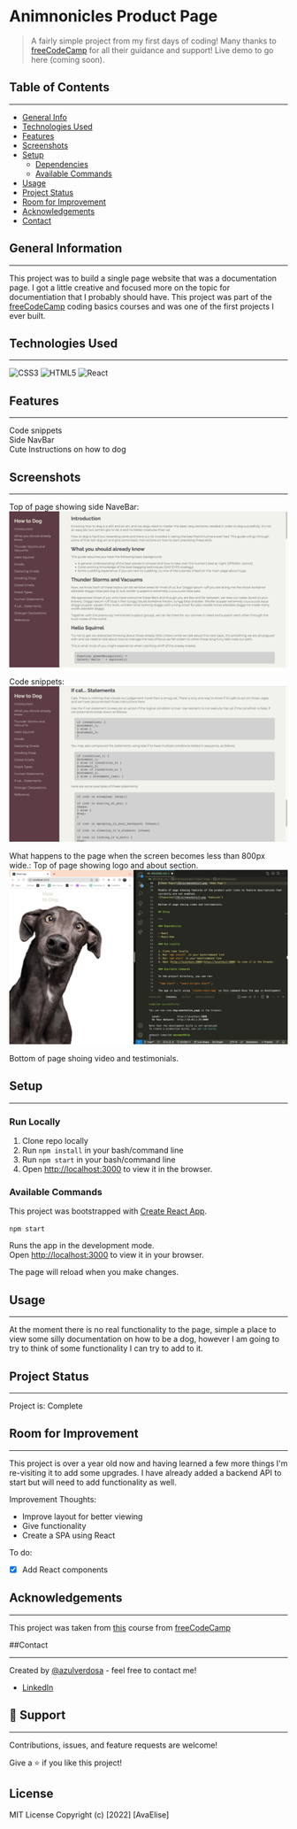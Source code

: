 # Animnonicles Product Page

> A fairly simple project from my first days of coding! Many thanks to [freeCodeCamp](https://www.freecodecamp.org/) for all their guidance and support! Live demo to go here (coming soon).

## Table of Contents

---

- [General Info](#general)
- [Technologies Used](#technologies-used)
- [Features](#features)
- [Screenshots](#screenshots)
- [Setup](#setup)
  - [Dependencies](#dependencies)
  - [Available Commands](#available-commands)
- [Usage](#usage)
- [Project Status](#project-status)
- [Room for Improvement](#room-for-improvement)
- [Acknowledgements](#acknowledgements)
- [Contact](#contact)

## General Information

---

This project was to build a single page website that was a documentation page. I got a little creative and focused more on the topic for documentiation that I probably should have. This project was part of the [freeCodeCamp](https://www.freecodecamp.org/) coding basics courses and was one of the first projects I ever built.

## Technologies Used

---

![CSS3](https://img.shields.io/badge/CSS3-1572B6.svg?style=for-the-badge&logo=CSS3&logoColor=white)
![HTML5](https://img.shields.io/badge/HTML5-E34F26.svg?style=for-the-badge&logo=HTML5&logoColor=white)
![React](https://img.shields.io/badge/React-61DAFB.svg?style=for-the-badge&logo=React&logoColor=black)

## Features

---

Code snippets <br/>
Side NavBar<br/>
Cute Instructions on how to dog

## Screenshots

---

Top of page showing side NaveBar:
![Home Page](/UI/screenshots/1.png 'Home Page')

Code snippets:
![Features](/UI/screenshots/2.png 'Features')

What happens to the page when the screen becomes less than 800px wide.:
Top of page showing logo and about section.
![Home Page](/UI/screenshots/3.png 'Home Page')

Bottom of page shoing video and testimonials.

## Setup

---

### Run Locally

1. Clone repo locally
2. Run `npm install` in your bash/command line
3. Run `npm start` in your bash/command line
4. Open [http://localhost:3000](http://localhost:3000) to view it in the browser.

### Available Commands

This project was bootstrapped with [Create React App](https://github.com/facebook/create-react-app).

`npm start`

Runs the app in the development mode.\
Open [http://localhost:3000](http://localhost:3000) to view it in your browser.

The page will reload when you make changes.

<!-- `npm run dev`

Runs the server. Open [http://localhost:XXXX](http://localhost:XXXX) to view it in your browser. I am also using nodemon.
 -->

## Usage

---

At the moment there is no real functionality to the page, simple a place to view some silly documentation on how to be a dog, however I am going to try to think of some functionality I can try to add to it.

## Project Status

---

Project is: Complete

## Room for Improvement

---

This project is over a year old now and having learned a few more things I'm re-visiting it to add some upgrades. I have already added a backend API to start but will need to add functionality as well.

Improvement Thoughts:

- Improve layout for better viewing
- Give functionality
- Create a SPA using React

To do:

- [x] Add React components

## Acknowledgements

---

This project was taken from [this](https://www.freecodecamp.org/learn/2022/responsive-web-design/) course from [freeCodeCamp](https://www.freecodecamp.org)

##Contact

---

Created by [@azulverdosa](ellemocambo@gmail.com) - feel free to contact me!

- [LinkedIn](https://www.linkedin.com/in/avatorre/ 'linked')

## 🤝 Support

---

Contributions, issues, and feature requests are welcome!

Give a ⭐️ if you like this project!

## License

MIT License Copyright (c) [2022] [AvaElise]
